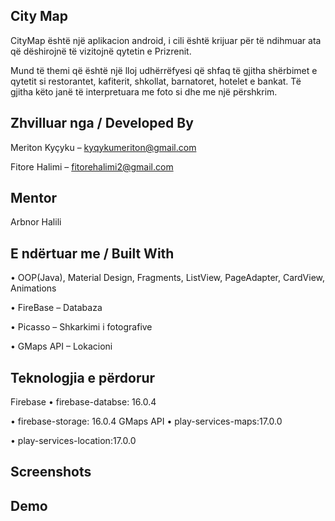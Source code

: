 ## City Map
CityMap është një aplikacion android, i cili është krijuar për të ndihmuar ata që dëshirojnë të vizitojnë qytetin e Prizrenit. 

Mund të themi që është një lloj udhërrëfyesi që shfaq të gjitha shërbimet e qytetit si restorantet, kafiterit, shkollat, barnatoret, hotelet e bankat. 
Të gjitha këto janë të interpretuara me foto si dhe me një përshkrim. 
## Zhvilluar nga / Developed By
Meriton Kyçyku – kyqykumeriton@gmail.com 

Fitore Halimi – fitorehalimi2@gmail.com
## Mentor
Arbnor Halili
## E ndërtuar me / Built With
•	OOP(Java), Material Design, Fragments, ListView, PageAdapter, CardView, Animations

•	FireBase – Databaza

•	Picasso – Shkarkimi i fotografive

•	GMaps API – Lokacioni 
## Teknologjia e përdorur
Firebase
•	firebase-databse: 16.0.4

•	firebase-storage: 16.0.4
GMaps API
•	play-services-maps:17.0.0

•	play-services-location:17.0.0
## Screenshots
## Demo
